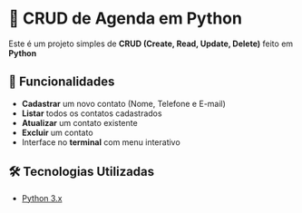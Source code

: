 # 📒 CRUD de Agenda em Python

Este é um projeto simples de **CRUD (Create, Read, Update, Delete)** feito em **Python**

## 🚀 Funcionalidades

- **Cadastrar** um novo contato (Nome, Telefone e E-mail)
- **Listar** todos os contatos cadastrados
- **Atualizar** um contato existente
- **Excluir** um contato
- Interface no **terminal** com menu interativo

## 🛠 Tecnologias Utilizadas

- [Python 3.x](https://www.python.org/)


